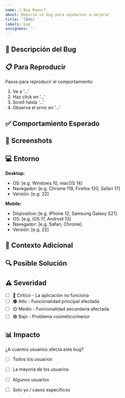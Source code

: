```yaml
---
name: 🐛 Bug Report
about: Reporta un bug para ayudarnos a mejorar
title: '[BUG] '
labels: bug
assignees: ''
---
```


## 🐛 Descripción del Bug

<!-- Una descripción clara y concisa del bug -->

## 📋 Para Reproducir

Pasos para reproducir el comportamiento:

1. Ve a '...'
2. Haz click en '...'
3. Scroll hasta '...'
4. Observa el error en '...'

## ✅ Comportamiento Esperado

<!-- Una descripción clara y concisa de lo que esperabas que sucediera -->

## 📸 Screenshots

<!-- Si aplica, agrega screenshots para ayudar a explicar el problema -->

## 💻 Entorno

**Desktop:**
- OS: [e.g. Windows 10, macOS 14]
- Navegador: [e.g. Chrome 119, Firefox 120, Safari 17]
- Versión: [e.g. 22]

**Mobile:**
- Dispositivo: [e.g. iPhone 12, Samsung Galaxy S21]
- OS: [e.g. iOS 17, Android 13]
- Navegador: [e.g. Safari, Chrome]
- Versión: [e.g. 22]

## 📝 Contexto Adicional

<!-- Agrega cualquier otro contexto sobre el problema aquí -->

## 🔍 Posible Solución

<!-- Si tienes una idea de cómo solucionar esto, compártela aquí -->

## ⚠️ Severidad

- [ ] 🔴 Crítico - La aplicación no funciona
- [ ] 🟠 Alto - Funcionalidad principal afectada
- [ ] 🟡 Medio - Funcionalidad secundaria afectada
- [ ] 🟢 Bajo - Problema cosmético/menor

## 📊 Impacto

¿A cuántos usuarios afecta este bug?

- [ ] Todos los usuarios
- [ ] La mayoría de los usuarios
- [ ] Algunos usuarios
- [ ] Solo yo / casos específicos

